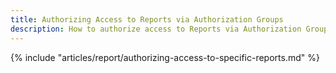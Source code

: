 ```yaml
---
title: Authorizing Access to Reports via Authorization Groups
description: How to authorize access to Reports via Authorization Groups
---
```


{% include "articles/report/authorizing-access-to-specific-reports.md" %}